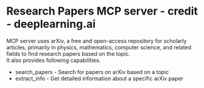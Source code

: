 # Research Papers MCP server - credit - deeplearning.ai

MCP server uses arXiv, a free and open-access repository for scholarly articles, primarily in physics, mathematics, computer science, and related fields to find research papers based on the topic.  
It also provides following capabilities.
- search_papers - Search for papers on arXiv based on a topic
- extract_info - Get detailed information about a specific arXiv paper





